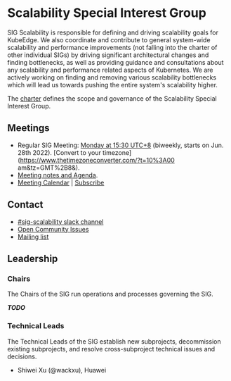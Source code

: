 # Scalability Special Interest Group

SIG Scalability is responsible for defining and driving scalability goals for KubeEdge. We also coordinate and contribute to general system-wide scalability and performance improvements (not falling into the charter of other individual SIGs) by driving significant architectural changes and finding bottlenecks, as well as providing guidance and consultations about any scalability and performance related aspects of Kubernetes. We are actively working on finding and removing various scalability bottlenecks which will lead us towards pushing the entire system's scalability higher.

The [charter](https://github.com/kubeedge/community/blob/master/sig-scalability/charter.md) defines the scope and governance of the Scalability Special Interest Group.

## Meetings

- Regular SIG Meeting: [Monday at 15:30 UTC+8](https://zoom.us/j/4167237304) (biweekly, starts on Jun. 28th 2022). [Convert to your timezone](https://www.thetimezoneconverter.com/?t=10%3A00 am&tz=GMT%2B8&).
- [Meeting notes and Agenda](https://docs.google.com/document/d/1PeuZzfLjU8oIduKI2nFeckKAhhckME4tqCZ33WmORBI/edit#heading=h.252sw1n3b1vb).
- [Meeting Calendar](https://calendar.google.com/calendar/embed?src=8rjk8o516vfte21qibvlae3lj4%40group.calendar.google.com) | [Subscribe](https://calendar.google.com/calendar?cid=OHJqazhvNTE2dmZ0ZTIxcWlidmxhZTNsajRAZ3JvdXAuY2FsZW5kYXIuZ29vZ2xlLmNvbQ)

## Contact

- [#sig-scalability slack channel](https://kubeedge.slack.com)
- [Open Community Issues](https://github.com/kubeedge/community/issues)
- [Mailing list](https://groups.google.com/forum/#!forum/kubeedge)

## Leadership

### Chairs

The Chairs of the SIG run operations and processes governing the SIG.

***TODO***

### Technical Leads

The Technical Leads of the SIG establish new subprojects, decommission existing subprojects, and resolve cross-subproject technical issues and decisions.

 

- Shiwei Xu (@wackxu), Huawei